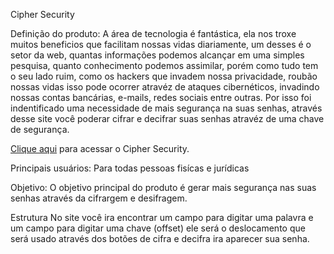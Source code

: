 Cipher Security

Definição do produto:
A área de tecnologia é fantástica, ela nos troxe muitos beneficios que facilitam nossas vidas diariamente, um desses é o setor da web, quantas informações podemos alcançar em uma simples pesquisa, quanto conhecimento podemos assimilar, porém como tudo tem o seu lado ruim, como os hackers que invadem nossa privacidade, roubão nossas vidas isso pode ocorrer atravéz  de ataques cibernéticos, invadindo nossas contas bancárias, e-mails, redes sociais entre outras. Por isso foi indentificado uma necessidade de mais segurança na suas senhas, através desse site você poderar cifrar e decifrar suas senhas atravéz de uma chave de segurança.

[Clique aqui]( https://alinerozetti.github.io/SAP004-cipher/) para acessar o Cipher Security.

Principais usuários:
Para todas pessoas fisícas e jurídicas

Objetivo:
O objetivo principal do produto é gerar mais segurança nas suas senhas através da cifrargem e desifragem.


Estrutura
No site você ira encontrar um campo para digitar uma palavra e um campo para digitar uma chave (offset) ele será o deslocamento que será usado através dos botões de cifra e decifra ira aparecer sua senha.  

